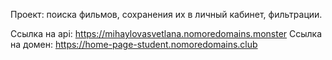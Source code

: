 Проект: поиска фильмов, сохранения их в личный кабинет, фильтрации.

Ссылка на api: https://mihaylovasvetlana.nomoredomains.monster
Ссылка на домен: https://home-page-student.nomoredomains.club